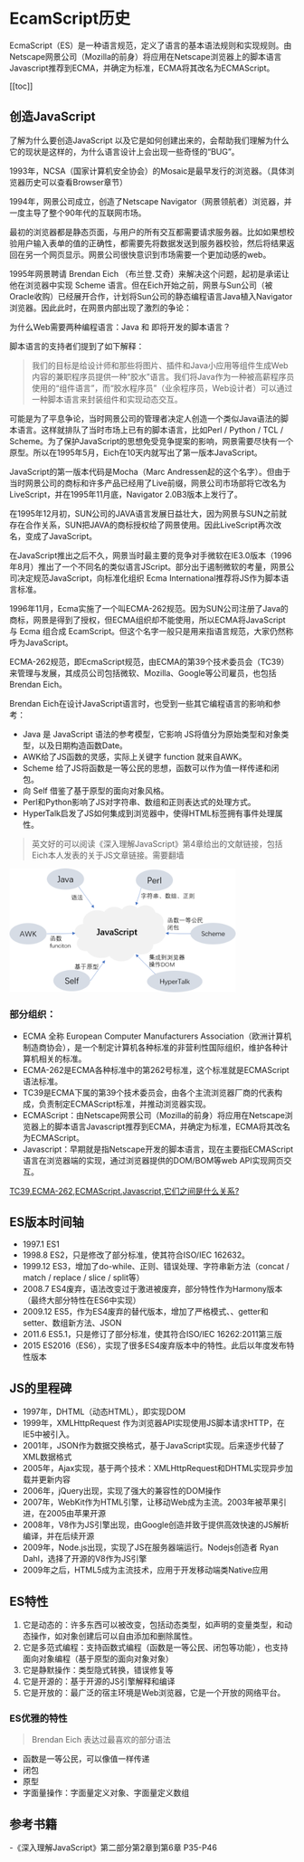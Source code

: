 # EcamScript历史

EcmaScript（ES）是一种语言规范，定义了语言的基本语法规则和实现规则。由Netscape网景公司（Mozilla的前身）将应用在Netscape浏览器上的脚本语言Javascript推荐到ECMA，并确定为标准，ECMA将其改名为ECMAScript。

[[toc]]

## 创造JavaScript

了解为什么要创造JavaScript 以及它是如何创建出来的，会帮助我们理解为什么它的现状是这样的，为什么语言设计上会出现一些奇怪的“BUG”。

1993年，NCSA（国家计算机安全协会）的Mosaic是最早发行的浏览器。（具体浏览器历史可以查看Browser章节）

1994年，网景公司成立，创造了Netscape Navigator（网景领航者）浏览器，并一度主导了整个90年代的互联网市场。

最初的浏览器都是静态页面，与用户的所有交互都需要请求服务器。比如如果想校验用户输入表单的值的正确性，都需要先将数据发送到服务器校验，然后将结果返回在另一个网页显示。网景公司很快意识到市场需要一个更加动感的web。

1995年网景聘请 Brendan Eich （布兰登.艾奇）来解决这个问题，起初是承诺让他在浏览器中实现 Scheme 语言。但在Eich开始之前，网景与Sun公司（被Oracle收购）已经展开合作，计划将Sun公司的静态编程语言Java植入Navigator浏览器。因此此时，在网景内部出现了激烈的争论：

为什么Web需要两种编程语言：Java 和 即将开发的脚本语言？

脚本语言的支持者们提到了如下解释：

>我们的目标是给设计师和那些将图片、插件和Java小应用等组件生成Web内容的兼职程序员提供一种“胶水”语言。我们将Java作为一种被高薪程序员使用的“组件语言”，而“胶水程序员”（业余程序员，Web设计者）可以通过一种脚本语言来封装组件和实现动态交互。

可能是为了平息争论，当时网景公司的管理者决定人创造一个类似Java语法的脚本语言。这样就排队了当时市场上已有的脚本语言，比如Perl / Python / TCL / Scheme。为了保护JavaScript的思想免受竞争提案的影响，网景需要尽快有一个原型。所以在1995年5月，Eich在10天内就写出了第一版本JavaScript。

JavaScript的第一版本代码是Mocha（Marc Andressen起的这个名字）。但由于当时网景公司的商标和许多产品已经用了Live前缀，网景公司市场部将它改名为LiveScript，并在1995年11月底，Navigator 2.0B3版本上发行了。

在1995年12月初，SUN公司的JAVA语言发展日益壮大，因为网景与SUN之前就存在合作关系，SUN把JAVA的商标授权给了网景使用。因此LiveScript再次改名，变成了JavaScript。

在JavaScript推出之后不久，网景当时最主要的竞争对手微软在IE3.0版本（1996年8月）推出了一个不同名的类似语言JScript。部分出于遏制微软的考量，网景公司决定规范JavaScript，向标准化组织 Ecma International推荐将JS作为脚本语言标准。

1996年11月，Ecma实施了一个叫ECMA-262规范。因为SUN公司注册了Java的商标，网景是得到了授权，但ECMA组织却不能使用，所以ECMA将JavaScript 与 Ecma 组合成 EcamScript。但这个名字一般只是用来指语言规范，大家仍然称呼为JavaScript。

ECMA-262规范，即EcmaScript规范，由ECMA的第39个技术委员会（TC39）来管理与发展，其成员公司包括微软、Mozilla、Google等公司雇员，也包括Brendan Eich。

Brendan Eich在设计JavaScript语言时，也受到一些其它编程语言的影响和参考：

- Java 是 JavaScript 语法的参考模型，它影响 JS将值分为原始类型和对象类型，以及日期构造函数Date。
- AWK给了JS函数的灵感，实际上关键字 function 就来自AWK。
- Scheme 给了JS将函数是一等公民的思想，函数可以作为值一样传递和闭包。
- 向 Self 借鉴了基于原型的面向对象风格。
- Perl和Python影响了JS对字符串、数组和正则表达式的处理方式。
- HyperTalk启发了JS如何集成到浏览器中，使得HTML标签拥有事件处理属性。

> 英文好的可以阅读《深入理解JavaScript》第4章给出的文献链接，包括Eich本人发表的关于JS文章链接。需要翻墙

<img src="./images/es_history.png" width="400">

### 部分组织：
- ECMA 全称 European Computer Manufacturers Association（欧洲计算机制造商协会），是一个制定计算机各种标准的非营利性国际组织，维护各种计算机相关的标准。
- ECMA-262是ECMA各种标准中的第262号标准，这个标准就是ECMAScript语法标准。
- TC39是ECMA下属的第39个技术委员会，由各个主流浏览器厂商的代表构成，负责制定ECMAScript标准，并推动浏览器实现。
- ECMAScript：由Netscape网景公司（Mozilla的前身）将应用在Netscape浏览器上的脚本语言Javascript推荐到ECMA，并确定为标准，ECMA将其改名为ECMAScript。
- Javascript：早期就是指Netscape开发的脚本语言，现在主要指ECMAScript语言在浏览器端的实现，通过浏览器提供的DOM/BOM等web API实现网页交互。

[TC39,ECMA-262,ECMAScript,Javascript,它们之间是什么关系?](https://www.zhihu.com/question/63085873)




## ES版本时间轴

- 1997.1 ES1
- 1998.8 ES2，只是修改了部分标准，使其符合ISO/IEC 162632。
- 1999.12 ES3，增加了do-while、正则、错误处理、字符串新方法（concat / match / replace / slice / split等）
- 2008.7 ES4废弃，语法改变过于激进被废弃，部分特性作为Harmony版本（最终大部分特性在ES6中实现）
- 2009.12 ES5，作为ES4废弃的替代版本，增加了严格模式、、getter和setter、数组新方法、JSON
- 2011.6 ES5.1，只是修订了部分标准，使其符合ISO/IEC 16262:2011第三版
- 2015 ES2016（ES6），实现了很多ES4废弃版本中的特性。此后以年度发布特性版本

## JS的里程碑

- 1997年，DHTML（动态HTML），即实现DOM
- 1999年，XMLHttpRequest 作为浏览器API实现使用JS脚本请求HTTP，在IE5中被引入。
- 2001年，JSON作为数据交换格式，基于JavaScript实现。后来逐步代替了XML数据格式
- 2005年，Ajax实现，基于两个技术：XMLHttpRequest和DHTML实现异步加载并更新内容
- 2006年，jQuery出现，实现了强大的兼容性的DOM操作
- 2007年，WebKit作为HTML引擎，让移动Web成为主流。2003年被苹果引进，在2005由苹果开源
- 2008年，V8作为JS引擎出现，由Google创造并致于提供高效快速的JS解析编译，并在后续开源
- 2009年，Node.js出现，实现了JS在服务器端运行。Nodejs创造者 Ryan Dahl，选择了开源的V8作为JS引擎
- 2009年之后，HTML5成为主流技术，应用于开发移动端类Native应用

## ES特性

1. 它是动态的：许多东西可以被改变，包括动态类型，如声明的变量类型，和动态操作，如对象创建后可以自由添加和删除属性。
1. 它是多范式编程：支持函数式编程（函数是一等公民、闭包等功能），也支持面向对象编程（基于原型的面向对象对象）
1. 它是静默操作：类型隐式转换，错误修复等
1. 它是开源的：基于开源的JS引擎解释和编译
1. 它是开放的：最广泛的宿主环境是Web浏览器，它是一个开放的网络平台。

### ES优雅的特性

> Brendan Eich 表达过最喜欢的部分语法

- 函数是一等公民，可以像值一样传递
- 闭包
- 原型
- 字面量操作：字面量定义对象、字面量定义数组



## 参考书籍

-《深入理解JavaScript》第二部分第2章到第6章 P35-P46


